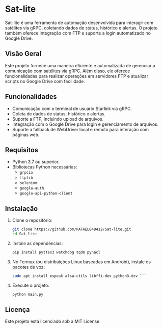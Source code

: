 # Sat-lite

Sat-lite é uma ferramenta de automação desenvolvida para interagir com satélites via gRPC, coletando dados de status, histórico e alertas. O projeto também oferece integração com FTP e suporte a login automatizado no Google Drive.

## Visão Geral

Este projeto fornece uma maneira eficiente e automatizada de gerenciar a comunicação com satélites via gRPC. Além disso, ele oferece funcionalidades para realizar operações em servidores FTP e atualizar scripts no Google Drive com facilidade.

## Funcionalidades

- Comunicação com o terminal de usuário Starlink via gRPC.
- Coleta de dados de status, histórico e alertas.
- Suporte a FTP, incluindo upload de arquivos.
- Integração com o Google Drive para login e gerenciamento de arquivos.
- Suporte a fallback de WebDriver local e remoto para interação com páginas web.

## Requisitos

- Python 3.7 ou superior.
- Bibliotecas Python necessárias:
  - `grpcio`
  - `ftplib`
  - `selenium`
  - `google-auth`
  - `google-api-python-client`

## Instalação

1. Clone o repositório:
   ```bash
   git clone https://github.com/RAFAEL849412/Sat-lite.git
   cd Sat-lite
   ```

2. Instale as dependências:
   ```bash
   pip install pyttsx3 watchdog tqdm pynacl
   ```

3. No Termux (ou distribuições Linux baseadas em Android), instale os pacotes de voz:
   ```bash
   sudo apt install espeak alsa-utils libffi-dev python3-dev ```

5. Execute o projeto:
   ```bash
   python main.py
   ```

## Licença

Este projeto está licenciado sob a MIT License.

